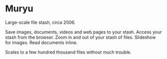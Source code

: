 Muryu
===

Large-scale file stash, circa 2006.

Save images, documents, videos and web pages to your stash.
Access your stash from the browser.
Zoom in and out of your stash of files.
Slideshow for images.
Read documents inline.

Scales to a few hundred thousand files without much trouble.

